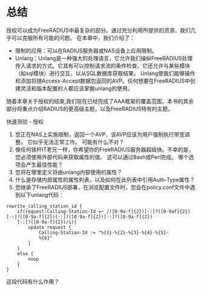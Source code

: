 # 总结
授权可以成为FreeRADIUS中最复杂的部分。通过充分利用所提供的资源，我们几乎可以克服所有可能的问题。
在本章中，我们介绍了：
+ 限制的应用：可以在RADIUS服务器或NAS设备上应用限制。
+ Unlang：Unlang是一种强大的处理语言，它允许我们操纵FreeRADIUS处理传入请求的方式。它具有可以控制请求流的条件检查。它还允许与某些模块（如sql模块）进行交互，以从SQL数据库获取结果。 Unlang使我们能够操作和添加将随Access-Accept数据包返回的AVP。任何想要在FreeRADIUS中创建灵活和版本配置的人都应该掌握unlang的使用。

随着本章关于授权的结束,我们现在已经完成了AAA框架的覆盖范围。本书的其余部分将重点介绍RADIUS的更高级主题，以及FreeRADIUS特有的主题。

快速测验 - 授权
1. 您正在NAS上实施限制，返回一个AVP，该AVP应该为用户强制执行带宽调整。 它似乎无法正常工作。 可能有什么不对？
2. 像任何铁杆IT老兄一样，你希望你的FreeRADIUS服务器超级快。不幸的是，您必须使用外部代码来获取属性的值。 这可以通过Bash或Perl完成。 哪个选项会产生最佳性能？
3. 您将在哪里定义将由unlang内部使用的属性？
4. 什么是存储内部属性的属性列表，以及如何在此列表中引用Auth-Type属性？
5. 您继承了FreeRADIUS部署，在浏览配置文件时，您会在policy.conf文件中遇到以下unlang代码：
```
rewrite_calling_station_id {
	if(request:Calling-Station-Id =~ /([0-9a-f]{2})[-:]?([0-9af]{2})[-:]?([0-9a-f]{2})[-:]?([0-9a-f]{2})[-:]?([0-9a-f]{2})
	[-:]?([0-9a-f]{2})/i){
		update request {
			Calling-Station-Id := "%{1}-%{2}-%{3}-%{4}-%{5}-
			%{6}"
		}
	}
	else {
		noop
	}
}
```
这段代码有什么作用？
